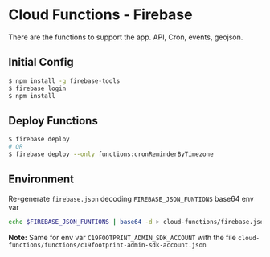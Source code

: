 # Cloud Functions - Firebase

There are the functions to support the app. API, Cron, events, geojson.

## Initial Config

```bash
$ npm install -g firebase-tools
$ firebase login
$ npm install
```

## Deploy Functions

```bash
$ firebase deploy
# OR
$ firebase deploy --only functions:cronReminderByTimezone
```

## Environment

Re-generate `firebase.json` decoding `FIREBASE_JSON_FUNTIONS` base64 env var
```bash
echo $FIREBASE_JSON_FUNTIONS | base64 -d > cloud-functions/firebase.json
```

**Note:** Same for env var `C19FOOTPRINT_ADMIN_SDK_ACCOUNT` with the file `cloud-functions/functions/c19footprint-admin-sdk-account.json`